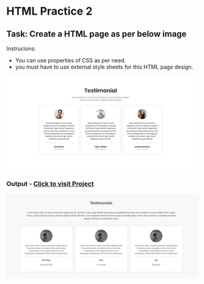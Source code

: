 # HTML Practice 2

## Task: Create a HTML page as per below image

Instrucions: 
- You can use properties of CSS as per need.
- you must have to use external style sheets for this HTML page design.

![AIM](image.png)

### Output - [Click to visit Project](https://ravi-patel57144.github.io/Cybercom/HTML/Practice_2)

![Output](image-1.png)